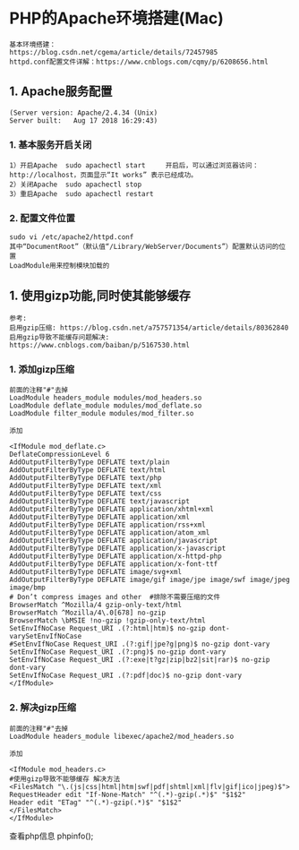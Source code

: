 # PHP的Apache环境搭建(Mac) 
	基本环境搭建：
	https://blog.csdn.net/cgema/article/details/72457985
	httpd.conf配置文件详解：https://www.cnblogs.com/cqmy/p/6208656.html
	
## 1. Apache服务配置 
	(Server version: Apache/2.4.34 (Unix)
	Server built:   Aug 17 2018 16:29:43)
### 1. 基本服务开启关闭
	1）开启Apache  sudo apachectl start	 开启后，可以通过浏览器访问：http://localhost，页面显示“It works” 表示已经成功。
	2）关闭Apache  sudo apachectl stop
	3）重启Apache  sudo apachectl restart

### 2. 配置文件位置
	sudo vi /etc/apache2/httpd.conf
	其中“DocumentRoot”（默认值“/Library/WebServer/Documents”）配置默认访问的位置
	LoadModule用来控制模块加载的

## 1. 使用gizp功能,同时使其能够缓存
	参考:
	启用gzip压缩: https://blog.csdn.net/a757571354/article/details/80362840
	启用gzip导致不能缓存问题解决: https://www.cnblogs.com/baiban/p/5167530.html

### 1. 添加gizp压缩
	前面的注释"#"去掉
	LoadModule headers_module modules/mod_headers.so
	LoadModule deflate_module modules/mod_deflate.so
	LoadModule filter_module modules/mod_filter.so

	添加
```config
<IfModule mod_deflate.c>
DeflateCompressionLevel 6
AddOutputFilterByType DEFLATE text/plain
AddOutputFilterByType DEFLATE text/html
AddOutputFilterByType DEFLATE text/php
AddOutputFilterByType DEFLATE text/xml
AddOutputFilterByType DEFLATE text/css
AddOutputFilterByType DEFLATE text/javascript
AddOutputFilterByType DEFLATE application/xhtml+xml
AddOutputFilterByType DEFLATE application/xml
AddOutputFilterByType DEFLATE application/rss+xml
AddOutputFilterByType DEFLATE application/atom_xml
AddOutputFilterByType DEFLATE application/javascript
AddOutputFilterByType DEFLATE application/x-javascript
AddOutputFilterByType DEFLATE application/x-httpd-php
AddOutputFilterByType DEFLATE application/x-font-ttf
AddOutputFilterByType DEFLATE image/svg+xml
AddOutputFilterByType DEFLATE image/gif image/jpe image/swf image/jpeg image/bmp
# Don’t compress images and other  #排除不需要压缩的文件
BrowserMatch ^Mozilla/4 gzip-only-text/html
BrowserMatch ^Mozilla/4\.0[678] no-gzip
BrowserMatch \bMSIE !no-gzip !gzip-only-text/html
SetEnvIfNoCase Request_URI .(?:html|htm)$ no-gzip dont-varySetEnvIfNoCase 
#SetEnvIfNoCase Request_URI .(?:gif|jpe?g|png)$ no-gzip dont-vary
SetEnvIfNoCase Request_URI .(?:png)$ no-gzip dont-vary
SetEnvIfNoCase Request_URI .(?:exe|t?gz|zip|bz2|sit|rar)$ no-gzip dont-vary
SetEnvIfNoCase Request_URI .(?:pdf|doc)$ no-gzip dont-vary
</IfModule>
```
### 2. 解决gizp压缩
	前面的注释"#"去掉
	LoadModule headers_module libexec/apache2/mod_headers.so

	添加
```config
<IfModule mod_headers.c>
#使用gizp导致不能够缓存 解决方法
<FilesMatch "\.(js|css|html|htm|swf|pdf|shtml|xml|flv|gif|ico|jpeg)$">
RequestHeader edit "If-None-Match" "^(.*)-gzip(.*)$" "$1$2"
Header edit "ETag" "^(.*)-gzip(.*)$" "$1$2"
</FilesMatch>
</IfModule>
```



查看php信息 phpinfo(); 
